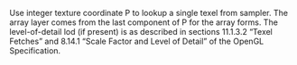 Use integer texture coordinate P to lookup a single texel from sampler. The array layer comes from the last component of P for the array forms. The level-of-detail lod (if present) is as described in sections 11.1.3.2 “Texel Fetches” and 8.14.1 “Scale Factor and Level of Detail” of the OpenGL Specification.